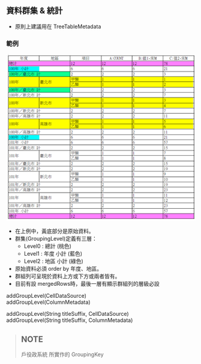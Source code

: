 ## 資料群集 & 統計

* 原則上建議用在 TreeTableMetadata

### 範例

![](/assets/ch06/table-grouping-sample1.png)

* 在上例中，黃底部分是原始資料。
* 群集(GroupingLevel)定義有三層：
  * Level0 : 總計 (桃色)
  * Level1 : 年度 小計 (藍色)
  * Level2 : 地區 小計 (綠色)
* 原始資料必須 order by 年度、地區。
* 群組列可呈現於資料上方或下方或兩者皆有。  
* 目前有設 mergedRows時，最後一層有顯示群組列的層級必設


addGroupLevel\(CellDataSource\)  
addGroupLevel\(ColumnMetadata\)

addGroupLevel\(String titleSuffix, CellDataSource\)  
addGroupLevel\(String titleSuffix, ColumnMetadata\)





> ## NOTE 
>
> 戶役政系統 所實作的 GroupingKey
>

